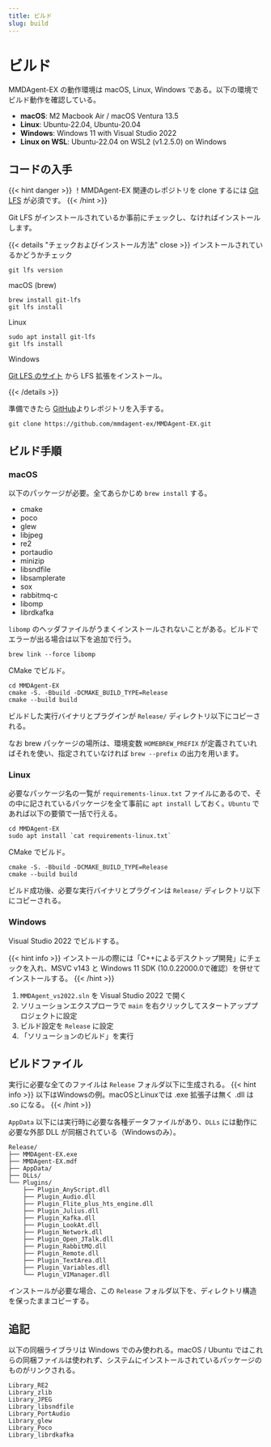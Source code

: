 ```yaml
---
title: ビルド
slug: build
---
```

# ビルド

MMDAgent-EX の動作環境は macOS, Linux, Windows である。以下の環境でビルド動作を確認している。

- **macOS**: M2 Macbook Air / macOS Ventura 13.5
- **Linux**: Ubuntu-22.04, Ubuntu-20.04
- **Windows**: Windows 11 with Visual Studio 2022
- **Linux on WSL**: Ubuntu-22.04 on WSL2 (v1.2.5.0) on Windows

## コードの入手

{{< hint danger >}}
！MMDAgent-EX 関連のレポジトリを clone するには [Git LFS](https://git-lfs.com/) が必須です。
{{< /hint >}}

Git LFS がインストールされているか事前にチェックし、なければインストールします。

{{< details "チェックおよびインストール方法" close >}}
インストールされているかどうかチェック

```shell
git lfs version
```

macOS (brew)

```shell
brew install git-lfs
git lfs install
```

Linux

```shell
sudo apt install git-lfs
git lfs install
```

Windows

[Git LFS のサイト](https://git-lfs.com/) から LFS 拡張をインストール。

{{< /details >}}

準備できたら [GitHub](https://github.com/mmdagent-ex/MMDAgent-EX)よりレポジトリを入手する。

```shell
git clone https://github.com/mmdagent-ex/MMDAgent-EX.git
```

## ビルド手順

### macOS

以下のパッケージが必要。全てあらかじめ `brew install` する。

- cmake
- poco
- glew
- libjpeg
- re2
- portaudio
- minizip
- libsndfile
- libsamplerate
- sox
- rabbitmq-c
- libomp
- librdkafka

`libomp` のヘッダファイルがうまくインストールされないことがある。ビルドでエラーが出る場合は以下を追加で行う。

```shell
brew link --force libomp
```

CMake でビルド。

```shell
cd MMDAgent-EX
cmake -S. -Bbuild -DCMAKE_BUILD_TYPE=Release
cmake --build build
```

ビルドした実行バイナリとプラグインが `Release/` ディレクトリ以下にコピーされる。

なお brew パッケージの場所は、環境変数 `HOMEBREW_PREFIX` が定義されていればそれを使い、指定されていなければ `brew --prefix` の出力を用います。

### Linux

必要なパッケージ名の一覧が `requirements-linux.txt` ファイルにあるので、その中に記されているパッケージを全て事前に `apt install` しておく。`Ubuntu` であれば以下の要領で一括で行える。

```shell
cd MMDAgent-EX
sudo apt install `cat requirements-linux.txt`
```

CMake でビルド。

```shell
cmake -S. -Bbuild -DCMAKE_BUILD_TYPE=Release
cmake --build build
```

ビルド成功後、必要な実行バイナリとプラグインは `Release/` ディレクトリ以下にコピーされる。

### Windows

Visual Studio 2022 でビルドする。

{{< hint info >}}
インストールの際には「C++によるデスクトップ開発」にチェックを入れ、MSVC v143 と Windows 11 SDK (10.0.22000.0で確認）を併せてインストールする。
{{< /hint >}}

1. `MMDAgent_vs2022.sln` を Visual Studio 2022 で開く
2. ソリューションエクスプローラで `main` を右クリックしてスタートアッププロジェクトに設定
3. ビルド設定を `Release` に設定
4. 「ソリューションのビルド」を実行

## ビルドファイル

実行に必要な全てのファイルは `Release` フォルダ以下に生成される。
{{< hint info >}}
以下はWindowsの例。macOSとLinuxでは .exe 拡張子は無く .dll は .so になる。
{{< /hint >}}

`AppData` 以下には実行時に必要な各種データファイルがあり、`DLLs` には動作に必要な外部 DLL が同梱されている（Windowsのみ）。

    Release/
    ├── MMDAgent-EX.exe
    ├── MMDAgent-EX.mdf
    ├── AppData/
    ├── DLLs/
    └── Plugins/
        ├── Plugin_AnyScript.dll
        ├── Plugin_Audio.dll
        ├── Plugin_Flite_plus_hts_engine.dll
        ├── Plugin_Julius.dll
        ├── Plugin_Kafka.dll
        ├── Plugin_LookAt.dll
        ├── Plugin_Network.dll
        ├── Plugin_Open_JTalk.dll
        ├── Plugin_RabbitMQ.dll
        ├── Plugin_Remote.dll
        ├── Plugin_TextArea.dll
        ├── Plugin_Variables.dll
        └── Plugin_VIManager.dll

インストールが必要な場合、この `Release` フォルダ以下を、ディレクトリ構造を保ったままコピーする。

## 追記

以下の同梱ライブラリは Windows でのみ使われる。macOS / Ubuntu ではこれらの同梱ファイルは使われず、システムにインストールされているパッケージのものがリンクされる。

    Library_RE2
    Library_zlib
    Library_JPEG
    Library_libsndfile
    Library_PortAudio
    Library_glew
    Library_Poco
    Library_librdkafka
